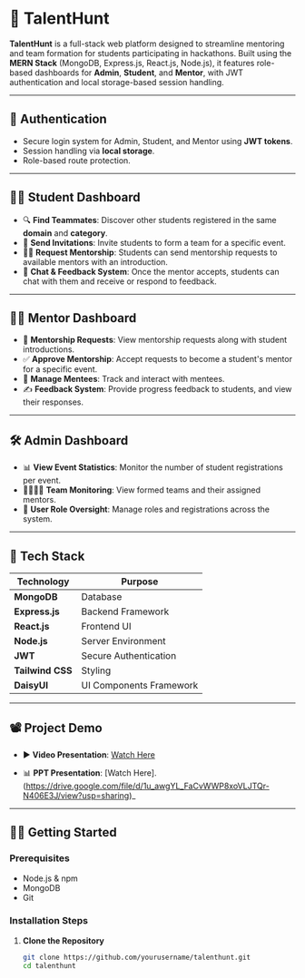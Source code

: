 # 🎯 TalentHunt

**TalentHunt** is a full-stack web platform designed to streamline mentoring and team formation for students participating in hackathons. Built using the **MERN Stack** (MongoDB, Express.js, React.js, Node.js), it features role-based dashboards for **Admin**, **Student**, and **Mentor**, with JWT authentication and local storage-based session handling.

---

## 🔐 Authentication

- Secure login system for Admin, Student, and Mentor using **JWT tokens**.
- Session handling via **local storage**.
- Role-based route protection.

---

## 👩‍🎓 Student Dashboard

- 🔍 **Find Teammates**: Discover other students registered in the same **domain** and **category**.
- 🤝 **Send Invitations**: Invite students to form a team for a specific event.
- 🧑‍🏫 **Request Mentorship**: Students can send mentorship requests to available mentors with an introduction.
- 💬 **Chat & Feedback System**: Once the mentor accepts, students can chat with them and receive or respond to feedback.

---

## 👨‍🏫 Mentor Dashboard

- 📩 **Mentorship Requests**: View mentorship requests along with student introductions.
- ✅ **Approve Mentorship**: Accept requests to become a student's mentor for a specific event.
- 👥 **Manage Mentees**: Track and interact with mentees.
- ✍️ **Feedback System**: Provide progress feedback to students, and view their responses.

---

## 🛠️ Admin Dashboard

- 📊 **View Event Statistics**: Monitor the number of student registrations per event.
- 👨‍👩‍👧‍👦 **Team Monitoring**: View formed teams and their assigned mentors.
- 🔑 **User Role Oversight**: Manage roles and registrations across the system.

---

## 🧰 Tech Stack

| Technology        | Purpose                      |
|------------------|------------------------------|
| **MongoDB**       | Database                     |
| **Express.js**    | Backend Framework            |
| **React.js**      | Frontend UI                  |
| **Node.js**       | Server Environment           |
| **JWT**           | Secure Authentication        |
| **Tailwind CSS**  | Styling                      |
| **DaisyUI**       | UI Components Framework      |

---

## 📽️ Project Demo

- ▶️ **Video Presentation**: [Watch Here](https://drive.google.com/file/d/1DF1_lgB6ecBWEMXpE9AFawxwWW658Ji_/view?usp=sharing)

- 📊 **PPT Presentation**: [Watch Here].(https://drive.google.com/file/d/1u_awgYL_FaCvWWP8xoVLJTQr-N406E3J/view?usp=sharing)_

---

## 🧑‍💻 Getting Started

### Prerequisites

- Node.js & npm
- MongoDB
- Git

### Installation Steps

1. **Clone the Repository**
   ```bash
   git clone https://github.com/yourusername/talenthunt.git
   cd talenthunt
